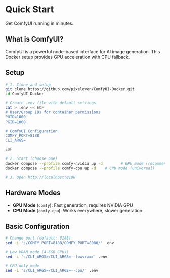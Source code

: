 # Quick Start

Get ComfyUI running in minutes.

## What is ComfyUI?

ComfyUI is a powerful node-based interface for AI image generation. This Docker setup provides GPU acceleration with CPU fallback.

## Setup

```bash
# 1. Clone and setup
git clone https://github.com/pixeloven/ComfyUI-Docker.git
cd ComfyUI-Docker

# Create .env file with default settings
cat > .env << EOF
# User/Group IDs for container permissions
PUID=1000
PGID=1000

# ComfyUI Configuration
COMFY_PORT=8188
CLI_ARGS=

EOF

# 2. Start (choose one)
docker compose --profile comfy-nvidia up -d        # GPU mode (recommended)
docker compose --profile comfy-cpu up -d    # CPU mode (universal)

# 3. Open http://localhost:8188
```

## Hardware Modes

- **GPU Mode** (`comfy`): Fast generation, requires NVIDIA GPU
- **CPU Mode** (`comfy-cpu`): Works everywhere, slower generation

## Basic Configuration

```bash
# Change port (default: 8188)
sed -i 's/COMFY_PORT=8188/COMFY_PORT=8080/' .env

# Low VRAM mode (4-6GB GPUs)
sed -i 's/CLI_ARGS=/CLI_ARGS=--lowvram/' .env

# CPU-only mode
sed -i 's/CLI_ARGS=/CLI_ARGS=--cpu/' .env
```
